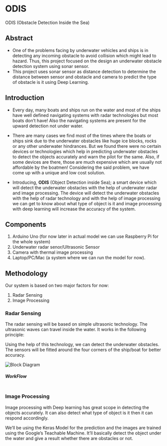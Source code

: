 # ODIS
ODIS (Obstacle Detection Inside the Sea) 

## Abstract
- One of the problems facing by underwater vehicles and ships is in detecting any incoming obstacle to avoid collision which might lead to hazard. Thus, this project focused on the design an underwater obstacle detection system using sonar sensor. 
- This project uses sonar sensor as distance detection to determine the distance between sensor and obstacle and camera to predict the type of obstacle is it using Deep Learning.

## Introduction
  - Every day, many boats and ships run on the water and most of the ships have well defined navigating systems with radar technologies but most boats don’t have! Also the navigating systems are present for the upward detection not under water.

  - There are many cases we find most of the times where the boats or ships sink due to the underwater obstacles like huge ice blocks, rocks or any other underwater hindrances. But we found there were no certain devices or technologies which help in predicting underwater obstacles to detect the objects accurately and warn the pilot for the same. Also, if some devices are there, those are much expensive which are usually not affordable by the boatmen! Considering the said problem, we have come up with a unique and low cost solution.

  - Introducing, **ODIS** (Object Detection inside Sea); a smart device which will detect the underwater obstacles with the help of underwater radar and image processing. The device will detect the underwater obstacles with the help of radar technology and with the help of image processing we can get to know about what type of object is it and image processing with deep learning will increase the accuracy of the system. 

## Components
1.	Arduino Uno (for now later in actual model we can use Raspberry Pi for the whole system)
2.	Underwater radar senor/Ultrasonic Sensor
3.	Camera with thermal image processing
4.	Laptop/PC/Mac (a system where we can run the model for now).

## Methodology
Our system is based on two major factors for now:
1.	Radar Sensing
2.	Image Processing

### Radar Sensing
The radar sensing will be based on simple ultrasonic technology. The ultrasonic waves can travel inside the water. It works in the following principle:
<img alt="">

Using the help of this technology, we can detect the underwater obstacles. The sensors will be fitted around the four corners of the ship/boat for better accuracy.
<img alt="">

<img alt="Block Diagram">

##### WorkFlow
<img alt="">

### Image Processing
Image processing with Deep learning has great scope in detecting the objects accurately. It can also detect what type of object is it then it can respond accordingly. 

We’ll be using the Keras Model for the prediction and the images are trained using the Google’s Teachable Machine. It’ll basically detect the object under the water and give a result whether there are obstacles or not.
